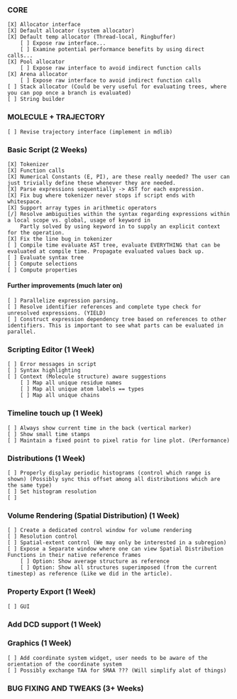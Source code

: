 ### CORE ###
    [X] Allocator interface
    [X] Default allocator (system allocator)
    [X] Default temp allocator (Thread-local, Ringbuffer)
        [ ] Expose raw interface...
        [ ] Examine potential performance benefits by using direct calls...
    [X] Pool allocator
        [ ] Expose raw interface to avoid indirect function calls
    [X] Arena allocator
        [ ] Expose raw interface to avoid indirect function calls
    [ ] Stack allocator (Could be very useful for evaluating trees, where you can pop once a branch is evaluated)
    [ ] String builder

### MOLECULE + TRAJECTORY ###
    [ ] Revise trajectory interface (implement in mdlib)

### Basic Script (2 Weeks) ### 
    [X] Tokenizer
    [X] Function calls
    [X] Numerical Constants (E, PI), are these really needed? The user can just trivially define these whenever they are needed.
    [X] Parse expressions sequentially -> AST for each expression.
    [X] Fix bug where tokenizer never stops if script ends with whitespace.
    [X] Support array types in arithmetic operators
    [/] Resolve ambiguities within the syntax regarding expressions within a local scope vs. global, usage of keyword in
        Partly solved by using keyword in to supply an explicit context for the operation.
    [X] Fix the line bug in tokenizer
    [ ] Compile time evaluate AST tree, evaluate EVERYTHING that can be evaluated at compile time. Propagate evaluated values back up.
    [ ] Evaluate syntax tree
    [ ] Compute selections
    [ ] Compute properties

#### Further improvements (much later on) ####
    [ ] Parallelize expression parsing.
    [ ] Resolve identifier references and complete type check for unresolved expressions. (YIELD)
    [ ] Construct expression dependency tree based on references to other identifiers. This is important to see what parts can be evaluated in parallel.

### Scripting Editor (1 Week) ###
    [ ] Error messages in script
    [ ] Syntax highlighting
    [ ] Context (Molecule structure) aware suggestions
        [ ] Map all unique residue names
        [ ] Map all unique atom labels == types
        [ ] Map all unique chains

### Timeline touch up (1 Week) ###
    [ ] Always show current time in the back (vertical marker)
    [ ] Show small time stamps
    [ ] Maintain a fixed point to pixel ratio for line plot. (Performance)

### Distributions (1 Week) ###
    [ ] Properly display periodic histograms (control which range is shown) (Possibly sync this offset among all distributions which are the same type)
    [ ] Set histogram resolution
    [ ] 

### Volume Rendering (Spatial Distribution) (1 Week) ###
    [ ] Create a dedicated control window for volume rendering
    [ ] Resolution control
    [ ] Spatial-extent control (We may only be interested in a subregion)
    [ ] Expose a Separate window where one can view Spatial Distribution Functions in their native reference frames
        [ ] Option: Show average structure as reference
        [ ] Option: Show all structures superimposed (from the current timestep) as reference (Like we did in the article).

### Property Export (1 Week) ###
    [ ] GUI

### Add DCD support (1 Week) ###

### Graphics (1 Week) ###
    [ ] Add coordinate system widget, user needs to be aware of the orientation of the coordinate system
    [ ] Possibly exchange TAA for SMAA ??? (Will simplify alot of things)

### BUG FIXING AND TWEAKS (3+ Weeks) ###